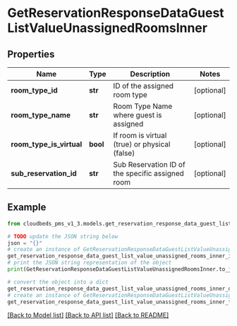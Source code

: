 # GetReservationResponseDataGuestListValueUnassignedRoomsInner


## Properties

Name | Type | Description | Notes
------------ | ------------- | ------------- | -------------
**room_type_id** | **str** | ID of the assigned room type | [optional] 
**room_type_name** | **str** | Room Type Name where guest is assigned | [optional] 
**room_type_is_virtual** | **bool** | If room is virtual (true) or physical (false) | [optional] 
**sub_reservation_id** | **str** | Sub Reservation ID of the specific assigned room | [optional] 

## Example

```python
from cloudbeds_pms_v1_3.models.get_reservation_response_data_guest_list_value_unassigned_rooms_inner import GetReservationResponseDataGuestListValueUnassignedRoomsInner

# TODO update the JSON string below
json = "{}"
# create an instance of GetReservationResponseDataGuestListValueUnassignedRoomsInner from a JSON string
get_reservation_response_data_guest_list_value_unassigned_rooms_inner_instance = GetReservationResponseDataGuestListValueUnassignedRoomsInner.from_json(json)
# print the JSON string representation of the object
print(GetReservationResponseDataGuestListValueUnassignedRoomsInner.to_json())

# convert the object into a dict
get_reservation_response_data_guest_list_value_unassigned_rooms_inner_dict = get_reservation_response_data_guest_list_value_unassigned_rooms_inner_instance.to_dict()
# create an instance of GetReservationResponseDataGuestListValueUnassignedRoomsInner from a dict
get_reservation_response_data_guest_list_value_unassigned_rooms_inner_from_dict = GetReservationResponseDataGuestListValueUnassignedRoomsInner.from_dict(get_reservation_response_data_guest_list_value_unassigned_rooms_inner_dict)
```
[[Back to Model list]](../README.md#documentation-for-models) [[Back to API list]](../README.md#documentation-for-api-endpoints) [[Back to README]](../README.md)


